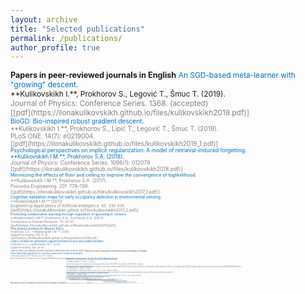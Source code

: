 ```yaml
---
layout: archive
title: "Selected publications"
permalink: /publications/
author_profile: true
---
```

<!---
<span style = "font-size: 80%;">
-->
<span style="font-size: 90%; ;">
<b>Papers in peer-reviewed journals in English</b>
</span>
<span style ="font-size: 85%; ">
<span style="color:#0070bc">
An SGD-based meta-learner with "growing" descent.<br>
</span>
**Kulikovskikh I.**, Prokhorov S., Legović T., Šmuc T. (2019). <br>
<span style="color:gray">
Journal of Physics: Conference Series. 1368. (accepted)<br>
[[pdf](https://ilonakulikovskikh.github.io/files/kulikovskikh2019.pdf)]

<span style ="font-size: 85%; display:inline-block; ">
<span style="color:#0070bc">
BioGD: Bio-inspired robust gradient descent.<br>
</span>
**Kulikovskikh I.**, Prokhorov S., Lipić T., Legović T., Šmuc T. (2019). <br>
<span style="color:gray">
PLoS ONE. 14(7): e0219004.<br>
[[pdf](https://ilonakulikovskikh.github.io/files/kulikovskikh2019_1.pdf)]

<span style ="font-size: 85%; display:inline-block;">
<span style="color:#0070bc">
Psychological perspectives on implicit regularization: A model of retrieval-induced forgetting.<br>
**Kulikovskikh I.M.**, Prokhorov S.A. (2018). <br>
<span style="color:gray">
Journal of Physics: Conference Series. 1096(1): 012079<br>
[[pdf](https://ilonakulikovskikh.github.io/files/kulikovskikh2018.pdf)]<br>

<span style ="font-size: 85%; display:inline-block;">
<span style="color:#0070bc">
Minimizing the effects of floor and ceiling to improve the convergence of loglikelihood.<br>
</span>
**Kulikovskikh I.M.**, Prokhorov S.A. (2017). <br>
<span style="color:gray">
Procedia Engineering. 201: 779–788.<br>
[[pdf](https://ilonakulikovskikh.github.io/files/kulikovskikh2017_1.pdf)]

<span style ="font-size: 85%; display:inline-block;">
<span style="color:#0070bc">
Cognitive validation maps for early occupancy detection in environmental sensing.<br>
</span>
**Kulikovskikh I.M.** (2017). <br>
<span style="color:gray">
Engineering Applications of Artificial Intelligence. 65: 330-335.<br>
[[pdf](https://ilonakulikovskikh.github.io/files/kulikovskikh2017_2.pdf)]

<span style ="font-size: 85%; display:inline-block;">
<span style="color:#0070bc">
Promoting collaborative learning through regulation of guessing in clickers.<br>
</span>
**Kulikovskikh I.M.**, Prokhorov S.A., Suchkova S.A. (2017). <br>
<span style="color:gray">
Computers in Human Behavior. 75: 81-91.<br>
[[pdf](https://ilonakulikovskikh.github.io/files/kulikovskikh2017.pdf)]

<span style ="font-size: 85%; display:inline-block;">
<span style="color:#0070bc">
Pole position problem for Meixner filters.<br>
</span>
Prokhorov S.A., **Kulikovskikh I.M.** (2016).<br>
<span style="color:gray">
Signal Processing. 120: 8-12.<br>
[[pdf](https://ilonakulikovskikh.github.io/files/prokhorov2016.pdf)]

<span style ="font-size: 85%; display:inline-block;">
<span style="color:#0070bc">
Unique condition for generalized  Laguerre functions to solve pole position problem. <br>
</span>
Prokhorov S.A., **Kulikovskikh I.M.** (2015) <br>
<span style="color:gray">
Signal Processing. 108: 25-29. <br>
[[pdf](https://ilonakulikovskikh.github.io/files/prokhorov2015.pdf)]

<!---
<a href="https://ilonakulikovskikh.github.io/files/prokhorov2015.pdf">pdf</a>
-->

<span style="font-size: 90%; margin-bottom:1.25em; display:inline-block;">
<b>Papers in peer-reviewed conference proceedings in English</b><br>
</span>
<span style ="font-size: 85%; margin-top:-1.25em; display:inline-block;">
<span style="color:#0070bc">
Some lightweight algorithms for scientific computing in mobile technologies.<br>
</span>
**Kulikovskikh I.M.**, Prokhorov S.A. (2013). <br>
<span style="color:gray">
8th International Conference on Applied Mathematics and Scientific Computing. Jun 10-14, 2013. Šibenik, Croatia.<br>

<span style="font-size: 90%; margin-bottom:1.25em; display:inline-block;">
<b>Abstracts in peer-reviewed conference proceedings in English</b><br>
</span>
<span style ="font-size: 85%; margin-top:-1.25em; display:inline-block;">
<span style="color:#0070bc">
Machines in a classroom: Towards human-like active learning.<br>
</span>
**Kulikovskikh I.**, Šmuc T. (2019). <br>
<span style="color:gray">
22nd International Conference on Discovery Science (DS 2019). Oct 28-30, 2019. Split, Croatia.<br>
[[abstract](https://ilonakulikovskikh.github.io/files/abst_kulikovskikh2019_2.pdf)]
[[poster](https://ilonakulikovskikh.github.io/files/post_kulikovskikh2019_2.pdf)]
[[talk](https://prezi.com/view/ivikvBr4IXjZAlXW4QoX/)]<br>

<span style ="font-size: 85%; margin-top:-1.25em; display:inline-block;">
<span style="color:#0070bc">
Bio-inspired robust machine learning.<br>
</span>
**Kulikovskikh I.**, Šmuc T. (2019). <br>
<span style="color:gray">
4th Workshop on Data Science (IWDS 2019). Oct 15, 2019. Zagreb, Croatia.<br>
[[abstract](https://ilonakulikovskikh.github.io/files/abst_kulikovskikh2019.pdf)]
[[poster](https://ilonakulikovskikh.github.io/files/post_kulikovskikh2019.pdf)] <br>

<span style ="font-size: 85%; margin-top:-1.25em; display:inline-block;">
<span style="color:#0070bc">
Robust machine learning inspired by the models of population dynamics.<br>
</span>
**Kulikovskikh I.**, Šmuc T. (2019). <br>
<span style="color:gray">
12th International Ljubljana-Zagreb Workshop on Knowledge Technologies and Data Science. Oct 24-25, 2019. Zagreb, Croatia.<br>
[[talk](https://ilonakulikovskikh.github.io/files/talk_kulikovskikh2019_1.pdf)]<br>

<span style ="font-size: 85%; margin-top:-1.25em; display:inline-block;">
<span style="color:#0070bc">
Some lightweight algorithms for scientific computing in mobile technologies.<br>
</span>
**Kulikovskikh I.M.**, Prokhorov S.A. (2013). <br>
<span style="color:gray">
8th International Conference on Applied Mathematics and Scientific Computing. Jun 10-14, 2013. Šibenik, Croatia.<br>

<span style="font-size: 90%; ">
<b>Books</b>
</span>
<span style ="font-size: 85%; margin-top:-1.25em; display:inline-block;">
<span style="color:#0070bc">
Some lightweight algorithms for scientific computing in mobile technologies.<br>
</span>
**Kulikovskikh I.M.**, Prokhorov S.A. (2013). <br>
<span style="color:gray">
8th International Conference on Applied Mathematics and Scientific Computing. Jun 10-14, 2013. Šibenik, Croatia.<br>

<span style="font-size: 90%; margin-bottom:1.25em; display:inline-block;">
<b>Papers in peer-reviewed journals in Russian</b><br>
</span>
<span style ="font-size: 85%; margin-top:-1.25em; display:inline-block;">
<span style="color:#0070bc">
Some lightweight algorithms for scientific computing in mobile technologies.<br>
</span>
**Kulikovskikh I.M.**, Prokhorov S.A. (2013). <br>
<span style="color:gray">
8th International Conference on Applied Mathematics and Scientific Computing. Jun 10-14, 2013. Šibenik, Croatia.<br>

<span style="font-size: 90%; margin-bottom:1.25em; display:inline-block;">
<b>Software patents</b><br>
granted by Federal Institute for Industrial Property
</span>
<span style ="font-size: 85%; margin-top:-1.25em; display:inline-block;">
<span style="color:#0070bc">
Some lightweight algorithms for scientific computing in mobile technologies.<br>
</span>
**Kulikovskikh I.M.**, Prokhorov S.A. (2013). <br>
<span style="color:gray">
8th International Conference on Applied Mathematics and Scientific Computing. Jun 10-14, 2013. Šibenik, Croatia.<br>

<span style="font-size: 90%; margin-bottom:1.25em; display:inline-block;">
<b>In submission to journals and conferences</b><br>
</span>
<span style ="font-size: 85%; margin-top:-1.25em; display:inline-block;">
<span style="color:#0070bc">
Some lightweight algorithms for scientific computing in mobile technologies.<br>
</span>
**Kulikovskikh I.M.**, Prokhorov S.A. (2013). <br>
<span style="color:gray">
8th International Conference on Applied Mathematics and Scientific Computing. Jun 10-14, 2013. Šibenik, Croatia.<br>

